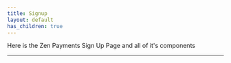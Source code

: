 ```yaml
---
title: Signup
layout: default
has_children: true
---
```

Here is the Zen Payments Sign Up Page and all of it's components



----

